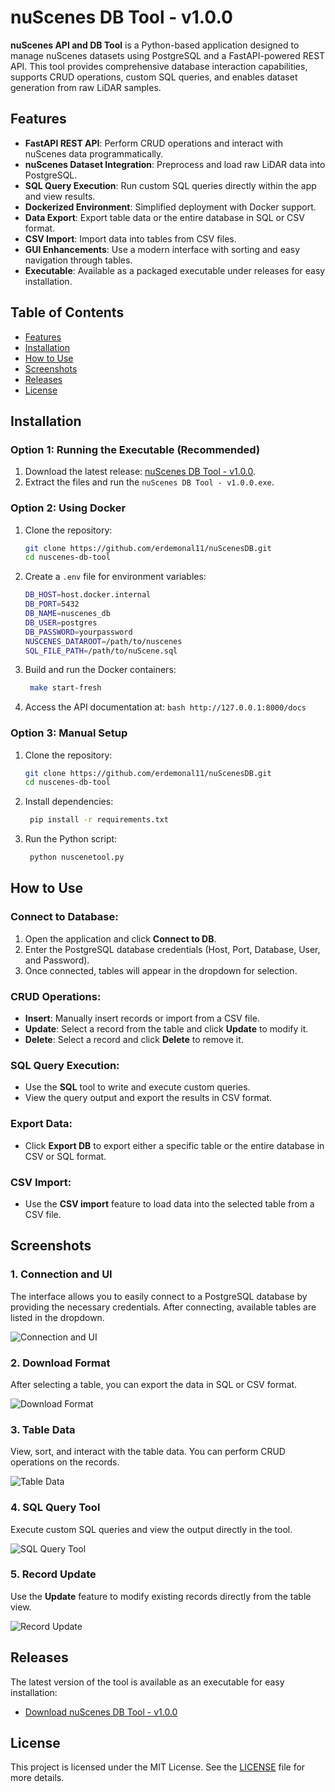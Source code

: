 # nuScenes DB Tool - v1.0.0

**nuScenes API and DB Tool** is a Python-based application designed to manage nuScenes datasets using PostgreSQL and a FastAPI-powered REST API. This tool provides comprehensive database interaction capabilities, supports CRUD operations, custom SQL queries, and enables dataset generation from raw LiDAR samples.



## Features

- **FastAPI REST API**: Perform CRUD operations and interact with nuScenes data programmatically.
- **nuScenes Dataset Integration**:  Preprocess and load raw LiDAR data into PostgreSQL.
- **SQL Query Execution**: Run custom SQL queries directly within the app and view results.
- **Dockerized Environment**: Simplified deployment with Docker support.
- **Data Export**: Export table data or the entire database in SQL or CSV format.
- **CSV Import**: Import data into tables from CSV files.
- **GUI Enhancements**: Use a modern interface with sorting and easy navigation through tables.
- **Executable**: Available as a packaged executable under releases for easy installation.
  
## Table of Contents

- [Features](#features)
- [Installation](#installation)
- [How to Use](#how-to-use)
- [Screenshots](#screenshots)
- [Releases](#releases)
- [License](#license)

## Installation

### Option 1: Running the Executable (Recommended)

1. Download the latest release: [nuScenes DB Tool - v1.0.0](https://github.com/erdemonal11/nuScenesDB/releases/tag/exe-release).
2. Extract the files and run the `nuScenes DB Tool - v1.0.0.exe`.

### Option 2: Using Docker

1. Clone the repository:

   ```bash
   git clone https://github.com/erdemonal11/nuScenesDB.git
   cd nuscenes-db-tool
   ```
2. Create a ```.env``` file for environment variables:
   ```bash
   DB_HOST=host.docker.internal
   DB_PORT=5432
   DB_NAME=nuscenes_db
   DB_USER=postgres
   DB_PASSWORD=yourpassword
   NUSCENES_DATAROOT=/path/to/nuscenes
   SQL_FILE_PATH=/path/to/nuScene.sql
    ```
3. Build and run the Docker containers:
   ```bash
    make start-fresh
    ```
4. Access the API documentation at:  ```bash http://127.0.0.1:8000/docs ```


### Option 3: Manual Setup

1. Clone the repository:

   ```bash
   git clone https://github.com/erdemonal11/nuScenesDB.git
   cd nuscenes-db-tool
   ```

2. Install dependencies:
   ```bash
    pip install -r requirements.txt
    ```
3. Run the Python script:
   ```bash
    python nuscenetool.py
    ```

## How to Use

### Connect to Database:
1. Open the application and click **Connect to DB**.
2. Enter the PostgreSQL database credentials (Host, Port, Database, User, and Password).
3. Once connected, tables will appear in the dropdown for selection.

### CRUD Operations:
- **Insert**: Manually insert records or import from a CSV file.
- **Update**: Select a record from the table and click **Update** to modify it.
- **Delete**: Select a record and click **Delete** to remove it.

### SQL Query Execution:
- Use the **SQL** tool to write and execute custom queries.
- View the query output and export the results in CSV format.

### Export Data:
- Click **Export DB** to export either a specific table or the entire database in CSV or SQL format.

### CSV Import:
- Use the **CSV import** feature to load data into the selected table from a CSV file.

## Screenshots

### 1. Connection and UI
The interface allows you to easily connect to a PostgreSQL database by providing the necessary credentials. After connecting, available tables are listed in the dropdown.

![Connection and UI](./images/connection.png)

### 2. Download Format
After selecting a table, you can export the data in SQL or CSV format.

![Download Format](./images/download.png)

### 3. Table Data
View, sort, and interact with the table data. You can perform CRUD operations on the records.

![Table Data](./images/ui.png)

### 4. SQL Query Tool
Execute custom SQL queries and view the output directly in the tool.

![SQL Query Tool](./images/querytool.png)

### 5. Record Update
Use the **Update** feature to modify existing records directly from the table view.

![Record Update](./images/update.png)

## Releases

The latest version of the tool is available as an executable for easy installation:

- [Download nuScenes DB Tool - v1.0.0](https://github.com/erdemonal11/nuScenesDB/releases/tag/exe-release)

## License

This project is licensed under the MIT License. See the [LICENSE](./LICENSE) file for more details.

